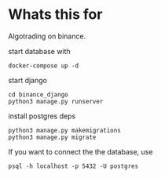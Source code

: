 # Whats this for

Algotrading on binance.

start database with 
```shell
docker-compose up -d
```

start django
```
cd binance_django
python3 manage.py runserver 
```
install postgres deps

```shell
python3 manage.py makemigrations
python3 manage.py migrate
```

If you want to connect the the database, use
```shell
psql -h localhost -p 5432 -U postgres
```
